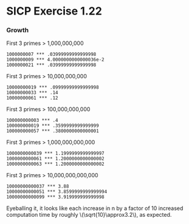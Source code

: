 # SICP Exercise 1.22

### Growth

First 3 primes > 1,000,000,000

    1000000007 *** .03999999999999998
    1000000009 *** 4.0000000000000036e-2
    1000000021 *** .03999999999999998

First 3 primes > 10,000,000,000

    10000000019 *** .09999999999999998
    10000000033 *** .14
    10000000061 *** .12

First 3 primes > 100,000,000,000

    100000000003 *** .4
    100000000019 *** .3599999999999999
    100000000057 *** .3800000000000001

First 3 primes > 1,000,000,000,000

    1000000000039 *** 1.1999999999999997
    1000000000061 *** 1.2000000000000002
    1000000000063 *** 1.2000000000000002

First 3 primes > 10,000,000,000,000
    
    10000000000037 *** 3.88
    10000000000051 *** 3.8599999999999994
    10000000000099 *** 3.919999999999998

Eyeballing it, it looks like each increase in n by a factor of 10 increased computation time by roughly \\(\sqrt{10}\approx3.2\\), as expected.
